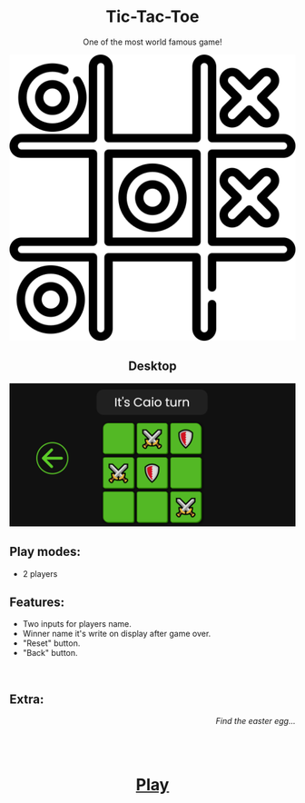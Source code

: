 <div align="center">
  
  
  # Tic-Tac-Toe
  
  One of the most world famous game!
  
  <img src="./src/images/tic-tac-toe (1).png" alt="Desktop Game">
</div>

###
<div align="center">
  <h2>Desktop</h2>
  <img src="./src/images/desktop.png" alt="Desktop Game">
  
</div>

<div id="PlayModes">
  
   ## Play modes:
  
  <ul>
    <li> 2 players</li>
  </ul>
</div>

<div id="Features">
  
  ## Features: 

  <ul>
    <li>Two inputs for players name.</li>
    <li>Winner name it's write on display after game over.</li>
    <li>"Reset" button.</li>
    <li>"Back" button.</li>
  </ul>
</div>

<br>

<div id="extra">
  
## Extra:
<div align="end">
  <i>Find the easter egg...</i>
</div>
</div>


<br><br>

<div align="center" id="link">
  <h1>
    <a href="https://cmoraes5.github.io/Tic-Tac-Toe/"><b>Play</b></a>
  </h1>
</div>
